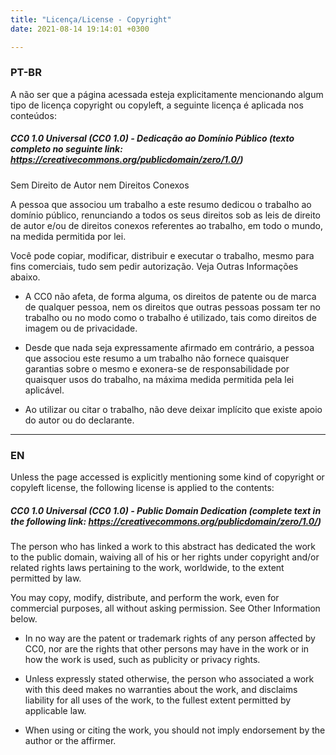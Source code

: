 ```yaml
---
title: "Licença/License - Copyright"
date: 2021-08-14 19:14:01 +0300

---
```


### PT-BR

A não ser que a página acessada esteja explicitamente mencionando algum tipo de licença copyright ou copyleft, a seguinte licença é aplicada nos conteúdos:

##### CC0 1.0 Universal (CC0 1.0) - Dedicação ao Domínio Público (texto completo no seguinte link: https://creativecommons.org/publicdomain/zero/1.0/)

Sem Direito de Autor nem Direitos Conexos

A pessoa que associou um trabalho a este resumo dedicou o trabalho ao domínio público, renunciando a todos os seus direitos sob as leis de direito de autor e/ou de direitos conexos referentes ao trabalho, em todo o mundo, na medida permitida por lei.

Você pode copiar, modificar, distribuir e executar o trabalho, mesmo para fins comerciais, tudo sem pedir autorização. Veja Outras Informações abaixo.


* A CC0 não afeta, de forma alguma, os direitos de patente ou de marca de qualquer pessoa, nem os direitos que outras pessoas possam ter no trabalho ou no modo como o trabalho é utilizado, tais como direitos de imagem ou de privacidade.
  
* Desde que nada seja expressamente afirmado em contrário, a pessoa que associou este resumo a um trabalho não fornece quaisquer garantias sobre o mesmo e exonera-se de responsabilidade por quaisquer usos do trabalho, na máxima medida permitida pela lei aplicável.
  
* Ao utilizar ou citar o trabalho, não deve deixar implícito que existe apoio do autor ou do declarante.

---

### EN

Unless the page accessed is explicitly  mentioning some kind of copyright or copyleft license, the following license is applied to the contents:

##### CC0 1.0 Universal (CC0 1.0) - Public Domain Dedication (complete text in the following link: https://creativecommons.org/publicdomain/zero/1.0/)

The person who has linked a work to this abstract has dedicated the work to the public domain, waiving all of his or her rights under copyright and/or related rights laws pertaining to the work, worldwide, to the extent permitted by law.

You may copy, modify, distribute, and perform the work, even for commercial purposes, all without asking permission. See Other Information below.

* In no way are the patent or trademark rights of any person affected by CC0, nor are the rights that other persons may have in the work or in how the work is used, such as publicity or privacy rights. 
  
* Unless expressly stated otherwise, the person who associated a work with this deed makes no warranties about the work, and disclaims liability for all uses of the work, to the fullest extent permitted by applicable law.
  
* When using or citing the work, you should not imply endorsement by the author or the affirmer. 